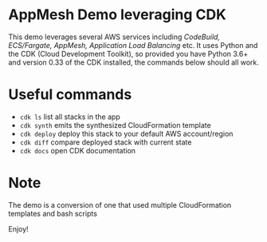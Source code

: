
# AppMesh Demo leveraging CDK
This demo leverages several AWS services including _CodeBuild, ECS/Fargate, AppMesh, Application Load Balancing_ etc.
It uses Python and the CDK (Cloud Development Toolkit), so provided you have Python 3.6+ and version 0.33 of the CDK
installed, the commands below should all work.

# Useful commands

 * `cdk ls`          list all stacks in the app
 * `cdk synth`       emits the synthesized CloudFormation template
 * `cdk deploy`      deploy this stack to your default AWS account/region
 * `cdk diff`        compare deployed stack with current state
 * `cdk docs`        open CDK documentation

# Note
The demo is a conversion of one that used multiple CloudFormation templates and bash scripts

Enjoy!
